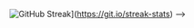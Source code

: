 ![GitHub Streak](https://github-readme-streak-stats.herokuapp.com/?user=emilkyurpekov)](https://git.io/streak-stats)
-->
